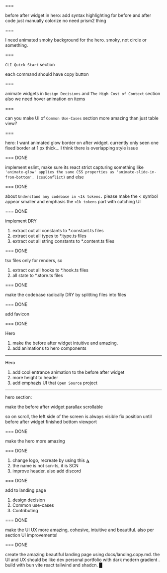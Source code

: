 ===

before after widget in hero: add syntax highlighting for before and after code
just manually colorize no need prism2 thing

===

I need animated smoky background for the hero. smoky, not circle or something.

===

`CLI Quick Start` section

each command should have copy button

===

animate widgets in `Design Decisions` and `The High Cost of Context` section
also we need hover animation on items

===

can you make UI of `Common Use-Cases` section more amazing than just table view?

===

hero: I want animated glow border on after widget. currently only seen one fixed border at 1 px thick... I think there is overlapping style issue

=== DONE

implement eslint, make sure its react strict capturing something like ```'animate-glow' applies the same CSS properties as 'animate-slide-in-from-bottom'. (cssConflict)``` and else

=== DONE

about `Understand any codebase in <1k tokens.` please make the < symbol appear smaller and emphasis the `<1k tokens` part with catching UI

=== DONE

implement DRY

1. extract out all constants to *.constant.ts files
2. extract out all types to *.type.ts files
3. extract out all string constants to *.content.ts files


=== DONE

tsx files only for renders, so

1. extract out all hooks to *.hook.ts files
2. all state to *.store.ts files

=== DONE

make the codebase radically DRY by splitting files into files

=== DONE

add favicon

=== DONE

Hero

1. make the before after widget intuitive and amazing.
2. add animations to hero components

---

Hero

1. add cool entrance animation to the before after widget
2. more height to header
3. add emphazis UI that `Open Source` project

---

hero section:

make the before after widget parallax scrollable

so on scroll, the left side of the screen is always visible fix position until before after widget finished bottom viewport

=== DONE

make the hero more amazing

=== DONE

1. change logo, recreate by using this ◮
2. the name is not scn-ts, it is SCN
3. improve header. also add discord

=== DONE

add to landing page

1. design decision
2. Common use-cases
3. Contributing

=== DONE

make the UI UX more amazing, cohesive, intuitive and beautiful. also per section UI improvements!

=== DONE

create the amazing beautiful landing page using docs/landing.copy.md. the UI and UX should be like dev personal portfolio with dark modern gradient . build with bun vite react tailwind and shadcn. █
